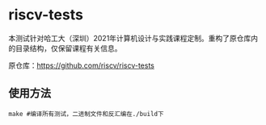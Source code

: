 # riscv-tests

本测试针对哈工大（深圳）2021年计算机设计与实践课程定制。重构了原仓库内的目录结构，仅保留课程有关信息。

原仓库：https://github.com/riscv/riscv-tests

## 使用方法

```
make #编译所有测试，二进制文件和反汇编在./build下
```
